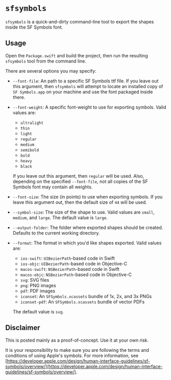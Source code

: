 # `sfsymbols`

`sfsymbols` is a quick-and-dirty command-line tool to export the shapes inside the SF Symbols font.

## Usage

Open the `Package.swift` and build the project, then run the resulting `sfsymbols` tool from the command line.

There are several options you may specify:

- `--font-file`: An path to a specific SF Symbols ttf file. If you leave out this argument, then `sfsymbols` will attempt to locate an installed copy of `SF Symbols.app` on your machine and use the font packaged inside there.

- `--font-weight`: A specific font-weight to use for exporting symbols. Valid values are:
    - `ultralight`
    - `thin`
    - `light`
    - `regular`
    - `medium`
    - `semibold`
    - `bold`
    - `heavy`
    - `black`
    
    If you leave out this argument, then `regular` will be used. Also, depending on the specified `--font-file`, not all copies of the SF Symbols font may contain all weights.
    
- `--font-size`: The size (in points) to use when exporting symbols. If you leave this argument out, then the default size of `44` will be used.

- `--symbol-size`: The size of the shape to use. Valid values are `small`, `medium`, and `large`. The default value is `large`.

- `--output-folder`: The folder where exported shapes should be created. Defaults to the current working directory.

- `--format`: The format in which you'd like shapes exported. Valid values are:
    - `ios-swift`: `UIBezierPath`-based code in Swift 
    - `ios-objc`:  `UIBezierPath`-based code in Objective-C
    - `macos-swift`:  `NSBezierPath`-based code in Swift
    - `macos-objc`:  `NSBezierPath`-based code in Objective-C
    - `svg`: SVG files
    - `png`: PNG images
    - `pdf`: PDF images 
    - `iconset`: An `SFSymbols.xcassets` bundle of 1x, 2x, and 3x PNGs
    - `iconset-pdf`: An `SFSymbols.xcassets` bundle of vector PDFs
    
    The default value is `svg`.

## Disclaimer

This is posted mainly as a proof-of-concept. Use it at your own risk.

It is your responsibility to make sure you are following the terms and conditions of using Apple's symbols. For more information, see [https://developer.apple.com/design/human-interface-guidelines/sf-symbols/overview/](https://developer.apple.com/design/human-interface-guidelines/sf-symbols/overview/).
